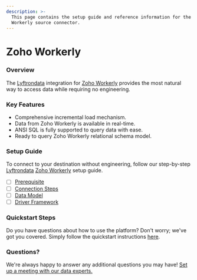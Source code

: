 ```yaml
---
description: >-
  This page contains the setup guide and reference information for the Zoho
  Workerly source connector.
---
```


# Zoho Workerly

### Overview

The [Lyftrondata](https://www.lyftrondata.com/) integration for [Zoho Workerly](https://www.lyftrondata.com/integration/finance-analytics/zoho-workerly/) provides the most natural way to access data while requiring no engineering.

### Key Features

* Comprehensive incremental load mechanism.
* Data from Zoho Workerly is available in real-time.
* ANSI SQL is fully supported to query data with ease.
* Ready to query Zoho Workerly relational schema model.

### Setup Guide

To connect to your destination without engineering, follow our step-by-step [Lyftrondata](https://www.lyftrondata.com/) [Zoho Workerly](https://www.lyftrondata.com/integration/finance-analytics/zoho-workerly/) setup guide.

* [ ] [Prerequisite](prerequisite.md)
* [ ] [Connection Steps](connection-steps.md)
* [ ] [Data Model](data-model/erd.md)
* [ ] [Driver Framework](driver-framework/)

### Quickstart Steps

Do you have questions about how to use the platform? Don't worry; we've got you covered. Simply follow the quickstart instructions [here](./).

### Questions? <a href="#questions" id="questions"></a>

We're always happy to answer any additional questions you may have! [Set up a meeting with our data experts.](https://www.lyftrondata.com/book-a-meeting/)
